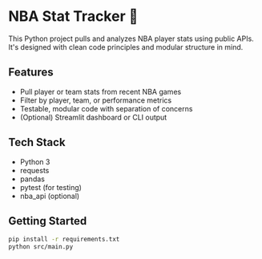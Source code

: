# NBA Stat Tracker 🏀

This Python project pulls and analyzes NBA player stats using public APIs.  
It's designed with clean code principles and modular structure in mind.

## Features

- Pull player or team stats from recent NBA games
- Filter by player, team, or performance metrics
- Testable, modular code with separation of concerns
- (Optional) Streamlit dashboard or CLI output

## Tech Stack

- Python 3
- requests
- pandas
- pytest (for testing)
- nba_api (optional)

## Getting Started

```bash
pip install -r requirements.txt
python src/main.py


